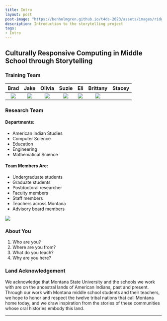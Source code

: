 ```yaml
---
title: Intro
layout: post
post-image: "https://benholmgren.github.io/t4ds-2023/assets/images/ridge.JPG"
description: Introduction to the storytelling project
tags:
- Intro
---
```


## Culturally Responsive Computing in Middle School through Storytelling

### Training Team

Brad | Jake | Olivia | Suzie | Eli | Brittany | Stacey
:-------------------------:|:-------------------------:|:-------------------------:|:-------------------------:|:-------------------------:|:-------------------------:|:-------------------------:
![](https://montanastorytelling.github.io/beaded-bag-trainings/assets/images/brad.jpg)  |  ![](https://montanastorytelling.github.io/beaded-bag-trainings/assets/images/jake.jpg) | ![](https://montanastorytelling.github.io/beaded-bag-trainings/assets/images/olivia.jpg) | ![](https://montanastorytelling.github.io/beaded-bag-trainings/assets/images/eli.jpg) | ![](https://montanastorytelling.github.io/beaded-bag-trainings/assets/images/brittany.jpg) | ![](stacey.jpg)

### Research Team

#### Departments:
* American Indian Studies
* Computer Science
* Education
* Engineering
* Mathematical Science

#### Team Members Are:
* Undergraduate students
* Graduate students
* Postdoctoral researcher
* Faculty members
* Staff members
* Teachers across Montana
* Advisory board members

![](https://montanastorytelling.github.io/beaded-bag-trainings/assets/images/team.jpg)


### About You

1. Who are you?
2. Where are you from?
3. What do you teach?
4. Why are you here?

### Land Acknowledgement

We acknowledge that Montana State University and the schools we work with are on the ancestral lands of American Indians, past and present. Through our work with Montana middle school students and their teachers, we hope to honor and respect the twelve tribal nations that call Montana home today, and we draw inspiration from the stories of these communities whose oral histories embody this land.

---
